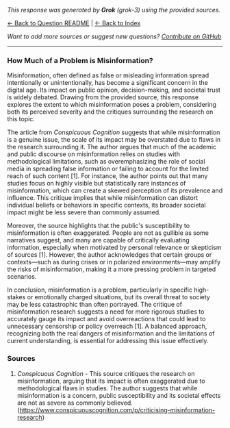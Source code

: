 <!-- 
Generated by: grok
Model: grok-3
Prompt type: sources
Generated at: 2025-06-08T21:18:11.790624
-->

*This response was generated by **Grok** (grok-3) using the provided sources.*

[← Back to Question README](README.md) | [← Back to Index](../README.md)

*Want to add more sources or suggest new questions? [Contribute on GitHub](https://github.com/justinwest/SuggestedSources)*

---

### How Much of a Problem is Misinformation?

Misinformation, often defined as false or misleading information spread intentionally or unintentionally, has become a significant concern in the digital age. Its impact on public opinion, decision-making, and societal trust is widely debated. Drawing from the provided source, this response explores the extent to which misinformation poses a problem, considering both its perceived severity and the critiques surrounding the research on this topic.

The article from *Conspicuous Cognition* suggests that while misinformation is a genuine issue, the scale of its impact may be overstated due to flaws in the research surrounding it. The author argues that much of the academic and public discourse on misinformation relies on studies with methodological limitations, such as overemphasizing the role of social media in spreading false information or failing to account for the limited reach of such content [1]. For instance, the author points out that many studies focus on highly visible but statistically rare instances of misinformation, which can create a skewed perception of its prevalence and influence. This critique implies that while misinformation can distort individual beliefs or behaviors in specific contexts, its broader societal impact might be less severe than commonly assumed.

Moreover, the source highlights that the public's susceptibility to misinformation is often exaggerated. People are not as gullible as some narratives suggest, and many are capable of critically evaluating information, especially when motivated by personal relevance or skepticism of sources [1]. However, the author acknowledges that certain groups or contexts—such as during crises or in polarized environments—may amplify the risks of misinformation, making it a more pressing problem in targeted scenarios.

In conclusion, misinformation is a problem, particularly in specific high-stakes or emotionally charged situations, but its overall threat to society may be less catastrophic than often portrayed. The critique of misinformation research suggests a need for more rigorous studies to accurately gauge its impact and avoid overreactions that could lead to unnecessary censorship or policy overreach [1]. A balanced approach, recognizing both the real dangers of misinformation and the limitations of current understanding, is essential for addressing this issue effectively.

### Sources
1. *Conspicuous Cognition* - This source critiques the research on misinformation, arguing that its impact is often exaggerated due to methodological flaws in studies. The author suggests that while misinformation is a concern, public susceptibility and its societal effects are not as severe as commonly believed. (https://www.conspicuouscognition.com/p/criticising-misinformation-research)